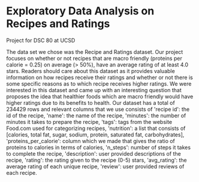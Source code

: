 # Exploratory Data Analysis on Recipes and Ratings
Project for DSC 80 at UCSD


The data set we chose was the Recipe and Ratings dataset. Our project focuses on whether or not recipes that are macro friendly (proteins per calorie = 0.25) on average (> 50%), have an average rating of at least 4.0 stars. Readers should care about this dataset as it provides valuable information on how recipes receive their ratings and whether or not there is some specific reasons as to which recipe receives higher ratings. We were interested in this dataset and came up with an interesting question that proposes the idea that healthier foods which are macro friendly would have higher ratings due to its benefits to health. Our dataset has a total of 234429 rows and relevant columns that we use consists of 'recipe id': the id of the recipe, 'name': the name of the recipe, 'minutes': the number of minutes it takes to prepare the recipe, 'tags': tags from the website Food.com used for categorizing recipes, 'nutrition': a list that consists of [calories, total fat, sugar, sodium, protein, saturated fat, carbohydrates], 'proteins_per_calorie': column which we made that gives the ratio of proteins to calories in terms of calories, 'n_steps': number of steps it takes to complete the recipe, 'description': user provided descriptions of the recipe, 'rating': the rating given to the recipe (0-5) stars, 'avg_rating': the average rating of each unique recipe, 'review': user provided reviews of each recipe.